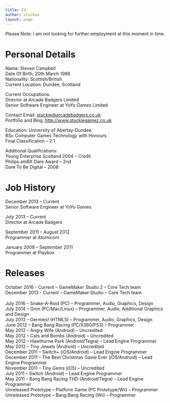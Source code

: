 ```yaml
---
title: CV
author: stuckie
layout: page
---
```

Please Note: I am *not* looking for further employment at this moment in time.

<h1 dir="ltr">
  Personal Details
</h1>

Name: Steven Campbell<br />
Date Of Birth: 20th March 1986<br />
Nationality: Scottish/British<br />
Current Location: Dundee, Scotland<br />

Current Occupations:<br /> Director at Arcade Badgers Limited<br /> Senior Software Engineer at YoYo Games Limited<br />

Contact Email: <a href="mailto:stuckie@arcadebadgers.co.uk">stuckie@arcadebadgers.co.uk</a><br />
Portfolio and Blog:<a href="http://www.stuckiegamez.co.uk/"> http://www.stuckiegamez.co.uk</a><br />

Education: University of Abertay-Dundee<br /> BSc Computer Games Technology with Honours<br /> Final Classification – 2:1<br />

Additional Qualifications:<br /> Young Enterprise Scotland 2004 – Credit<br /> Philips amBX Dare Award &#8211; 2nd<br /> Dare To Be Digital &#8211; 2008<br />

<h1 dir="ltr">
  Job History
</h1>

December 2013 &#8211; Current<br /> Senior Software Engineer at YoYo Games

July 2013 &#8211; Current<br /> Director at Arcade Badgers

September 2011 &#8211; August 2012<br /> Programmer at Atomicom

January 2009 &#8211; September 2011<br /> Programmer at Playbox

<h1 dir="ltr">
  Releases
</h1>

<p dir="ltr">
  October 2016 - Current &#8211; GameMaker Studio 2 &#8211; Core Tech team<br />
  December 2013 - Current &#8211; GameMaker:Studio &#8211; Core Tech team<br />
  <br />
  July 2016 &#8211; Snake-A-Roid (PC) &#8211; Programmer, Audio, Graphics, Design<br />
  July 2014 &#8211; Grim (PC/Mac/Linux) &#8211; Programmer, Audio, Additional Graphics and Design<br />
  July 2013 &#8211; Germies! (HTML5) &#8211; Programmer, Audio, Graphics, Design<br />
  June 2012 &#8211; Bang Bang Racing (PC/X360/PS3) &#8211; Programmer<br />
  May 2012 &#8211; Angry Wife (Android) &#8211; Uncredited<br />
  May 2012 &#8211; Cats and Bombs (Android) &#8211; Uncredited<br />
  May 2012 &#8211; Hawthorne Park (Android/Tegra) &#8211; Lead Engine Programmer<br />
  May 2012 &#8211; Tiny Jewels (Android) &#8211; Uncredited<br />
  December 2011 &#8211; Switch+ (iOS/Android) &#8211; Lead Engine Programmer<br />
  December 2011 &#8211; The Best Christmas Game Ever (iOS/Android) &#8211; Lead Engine Programmer<br />
  November 2011 &#8211; Tiny Gems (iOS) &#8211; Uncredited<br />
  July 2011 &#8211; Switch (Android) &#8211; Lead Engine Programmer<br />
  May 2011 &#8211; Bang Bang Racing THD (Android/Tegra) &#8211; Lead Engine Programmer<br />
  Unreleased Prototype &#8211; Platform Game (PC Prototype/Wii) &#8211; Programmer<br />
  Unreleased Prototype &#8211; Bang Bang Racing (Wii) &#8211; Programmer
</p>
